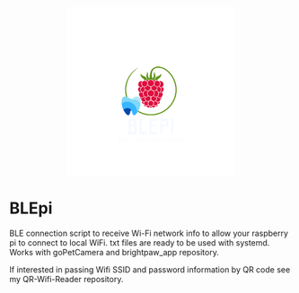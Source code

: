 <p align="center">
    <img src="assests/BLEpi Logo.png" height=300 width=300>
</p>


# BLEpi
BLE connection script to receive Wi-Fi network info to allow your raspberry pi to connect to local WiFi.
txt files are ready to be used with systemd. Works with goPetCamera and brightpaw_app repository.

If interested in passing Wifi SSID and password information by QR code see my QR-Wifi-Reader repository.
